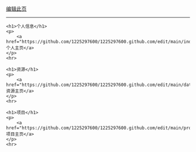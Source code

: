 <!DOCTYPE html>
<html>
<head>
<meta charset="utf-8">
<title>zzl个人主页(1225297600.github.io)</title>
</head>
<body>
	<a href="https://github.com/1225297600/1225297600.github.com/edit/main/index.md">编辑此页</a>
	<hr>

	<h1>个人信息</h1>
	<p>
		<a href="https://github.com/1225297600/1225297600.github.com/edit/main/index.html">个人主页</a>
	</p>
	<hr>

	<h1>资源</h1>
	<p>
		<a href="https://github.com/1225297600/1225297600.github.com/edit/main/data.html">资源主页</a>
	</p>
	<hr>

	<h1>项目</h1>
	<p>
		<a href="https://github.com/1225297600/1225297600.github.com/edit/main/project.html">项目主页</a>
	</p>
	<hr>
	
</body>
</html>



